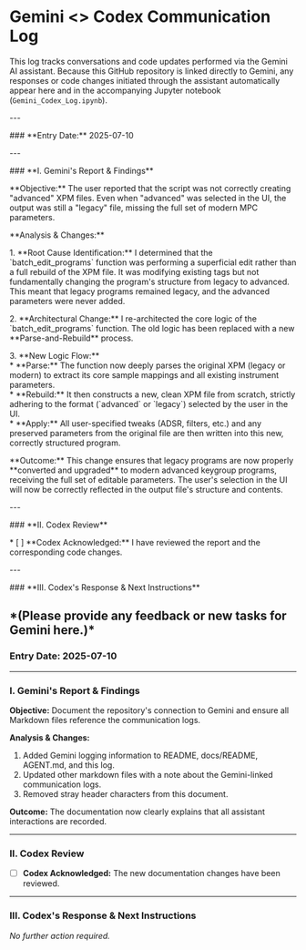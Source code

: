 # Gemini <> Codex Communication Log

This log tracks conversations and code updates performed via the Gemini AI assistant. Because this GitHub repository is linked directly to Gemini, any responses or code changes initiated through the assistant automatically appear here and in the accompanying Jupyter notebook (`Gemini_Codex_Log.ipynb`).


\---

\#\#\# \*\*Entry Date:\*\* 2025-07-10

\---

\#\#\# \*\*I. Gemini's Report & Findings\*\*

\*\*Objective:\*\* The user reported that the script was not correctly creating "advanced" XPM files. Even when "advanced" was selected in the UI, the output was still a "legacy" file, missing the full set of modern MPC parameters.

\*\*Analysis & Changes:\*\*

1\.  \*\*Root Cause Identification:\*\* I determined that the \`batch\_edit\_programs\` function was performing a superficial edit rather than a full rebuild of the XPM file. It was modifying existing tags but not fundamentally changing the program's structure from legacy to advanced. This meant that legacy programs remained legacy, and the advanced parameters were never added.

2\.  \*\*Architectural Change:\*\* I re-architected the core logic of the \`batch\_edit\_programs\` function. The old logic has been replaced with a new \*\*Parse-and-Rebuild\*\* process.

3\.  \*\*New Logic Flow:\*\*  
    \* \*\*Parse:\*\* The function now deeply parses the original XPM (legacy or modern) to extract its core sample mappings and all existing instrument parameters.  
    \* \*\*Rebuild:\*\* It then constructs a new, clean XPM file from scratch, strictly adhering to the format (\`advanced\` or \`legacy\`) selected by the user in the UI.  
    \* \*\*Apply:\*\* All user-specified tweaks (ADSR, filters, etc.) and any preserved parameters from the original file are then written into this new, correctly structured program.

\*\*Outcome:\*\* This change ensures that legacy programs are now properly \*\*converted and upgraded\*\* to modern advanced keygroup programs, receiving the full set of editable parameters. The user's selection in the UI will now be correctly reflected in the output file's structure and contents.

\---

\#\#\# \*\*II. Codex Review\*\*

\* \[ \]  \*\*Codex Acknowledged:\*\* I have reviewed the report and the corresponding code changes.

\---

\#\#\# \*\*III. Codex's Response & Next Instructions\*\*

\*(Please provide any feedback or new tasks for Gemini here.)\*  
---

### **Entry Date:** 2025-07-10

---

### **I. Gemini's Report & Findings**

**Objective:** Document the repository's connection to Gemini and ensure all Markdown files reference the communication logs.

**Analysis & Changes:**
1. Added Gemini logging information to README, docs/README, AGENT.md, and this log.
2. Updated other markdown files with a note about the Gemini-linked communication logs.
3. Removed stray header characters from this document.

**Outcome:** The documentation now clearly explains that all assistant interactions are recorded.

---

### **II. Codex Review**

* [ ]  **Codex Acknowledged:** The new documentation changes have been reviewed.

---

### **III. Codex's Response & Next Instructions**

_No further action required._
